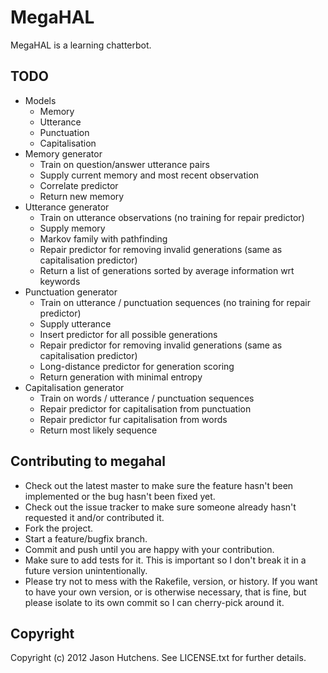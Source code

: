 MegaHAL
=======

MegaHAL is a learning chatterbot.

TODO
----

* Models
  + Memory
  + Utterance
  + Punctuation
  + Capitalisation
* Memory generator
  + Train on question/answer utterance pairs
  + Supply current memory and most recent observation
  + Correlate predictor
  + Return new memory
* Utterance generator
  + Train on utterance observations (no training for repair predictor)
  + Supply memory
  + Markov family with pathfinding
  + Repair predictor for removing invalid generations (same as capitalisation predictor)
  + Return a list of generations sorted by average information wrt keywords
* Punctuation generator
  + Train on utterance / punctuation sequences (no training for repair predictor)
  + Supply utterance
  + Insert predictor for all possible generations
  + Repair predictor for removing invalid generations (same as capitalisation predictor)
  + Long-distance predictor for generation scoring
  + Return generation with minimal entropy
* Capitalisation generator
  + Train on words / utterance / punctuation sequences
  + Repair predictor for capitalisation from punctuation
  + Repair predictor fur capitalisation from words
  + Return most likely sequence

Contributing to megahal
-----------------------
 
* Check out the latest master to make sure the feature hasn't been implemented or the bug hasn't been fixed yet.
* Check out the issue tracker to make sure someone already hasn't requested it and/or contributed it.
* Fork the project.
* Start a feature/bugfix branch.
* Commit and push until you are happy with your contribution.
* Make sure to add tests for it. This is important so I don't break it in a future version unintentionally.
* Please try not to mess with the Rakefile, version, or history. If you want to have your own version, or is otherwise necessary, that is fine, but please isolate to its own commit so I can cherry-pick around it.

Copyright
---------

Copyright (c) 2012 Jason Hutchens. See LICENSE.txt for further details.
